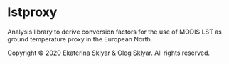 # lstproxy

Analysis library to derive conversion factors for the use of MODIS LST as ground temperature proxy in the European North.

Copyright © 2020 Ekaterina Sklyar & Oleg Sklyar. All rights reserved.
